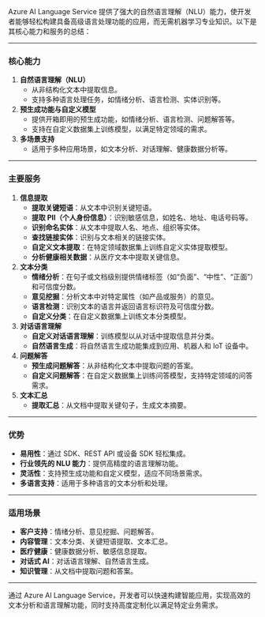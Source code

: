 Azure AI Language Service 提供了强大的自然语言理解（NLU）能力，使开发者能够轻松构建具备高级语言处理功能的应用，而无需机器学习专业知识。以下是其核心能力和服务的总结：

------

### **核心能力**

1. **自然语言理解（NLU）**
   - 从非结构化文本中提取信息。
   - 支持多种语言处理任务，如情绪分析、语言检测、实体识别等。
2. **预生成功能与自定义模型**
   - 提供开箱即用的预生成功能，如情绪分析、语言检测、问题解答等。
   - 支持在自定义数据集上训练模型，以满足特定领域的需求。
3. **多场景支持**
   - 适用于多种应用场景，如文本分析、对话理解、健康数据分析等。

------

### **主要服务**

1. **信息提取**
   - **提取关键短语**：从文本中识别关键短语。
   - **提取 PII（个人身份信息）**：识别敏感信息，如姓名、地址、电话号码等。
   - **识别命名实体**：从文本中提取人名、地点、组织等实体。
   - **查找链接实体**：识别与文本相关的链接实体。
   - **自定义文本提取**：在特定领域数据集上训练自定义实体提取模型。
   - **分析健康相关数据**：从医疗文本中提取关键信息。
2. **文本分类**
   - **情绪分析**：在句子或文档级别提供情绪标签（如“负面”、“中性”、“正面”）和可信度分数。
   - **意见挖掘**：分析文本中对特定属性（如产品或服务）的意见。
   - **语言检测**：识别文本的语言并返回语言标识符及可信度分数。
   - **自定义分类**：在自定义数据集上训练文本分类模型。
3. **对话语言理解**
   - **自定义对话语言理解**：训练模型以从对话中提取信息并分类。
   - **自然语言生成**：将自然语言生成功能集成到应用、机器人和 IoT 设备中。
4. **问题解答**
   - **预生成问题解答**：从非结构化文本中提取问题的答案。
   - **自定义问题解答**：在自定义数据集上训练问答模型，支持特定领域的问答需求。
5. **文本汇总**
   - **提取汇总**：从文档中提取关键句子，生成文本摘要。

------

### **优势**

- **易用性**：通过 SDK、REST API 或设备 SDK 轻松集成。
- **行业领先的 NLU 能力**：提供高精度的语言理解功能。
- **灵活性**：支持预生成功能和自定义模型，适应不同场景需求。
- **多语言支持**：适用于多种语言的文本分析和处理。

------

### **适用场景**

- **客户支持**：情绪分析、意见挖掘、问题解答。
- **内容管理**：文本分类、关键短语提取、文本汇总。
- **医疗健康**：健康数据分析、敏感信息提取。
- **对话式 AI**：对话语言理解、自然语言生成。
- **知识管理**：从文档中提取问题和答案。

------

通过 Azure AI Language Service，开发者可以快速构建智能应用，实现高效的文本分析和语言理解功能，同时支持高度定制化以满足特定业务需求。